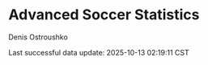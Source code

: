 # Advanced Soccer Statistics
Denis Ostroushko

<!-- gfm -->

Last successful data update: 2025-10-13 02:19:11 CST
